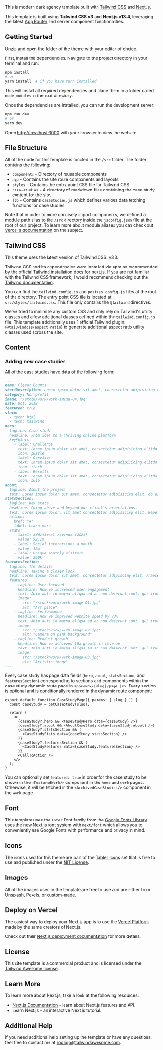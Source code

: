 

This is modern dark agency template built with [Tailwind CSS](https://tailwindcss.com) and [Next.js](https://nextjs.org).

This template is built using **Tailwind CSS v3** and **Next.js v13.4**, leveraging the latest [App Router](https://nextjs.org/docs/app) and server component functionalities.

## Getting Started

Unzip and open the folder of the theme with your editor of choice.

First, install the dependencies. Navigate to the project directory in your terminal and run:

```bash
npm install
# or
yarn install  # if you have Yarn installed
```

This will install all required dependencies and place them in a folder called `node_modules` in the root directory.

Once the dependencies are installed, you can run the development server:

```bash
npm run dev
# or
yarn dev
```

Open [http://localhost:3000](http://localhost:3000) with your browser to view the website.

## File Structure

All of the code for this template is located in the `/src` folder. The folder contains the following:

- `components` - Directory of reusable components
- `app` - Contains the site route components and layouts
- `styles` - Contains the entry point CSS file for Tailwind CSS
- `case-studies` - A directory of markdown files containing the case study content for the site.
- `lib` - Contains `caseStudies.js` which defines various data fetching functions for case studies.

Note that in order to more concisely import components, we defined a module path alias to the `/src` directory inside the `jsconfig.json` file at the root of our project. To learn more about module aliases you can check out [Vercel's documentation](https://nextjs.org/docs/advanced-features/module-path-aliases) on the subject.

## Tailwind CSS

This theme uses the latest version of Tailwind CSS: v3.3.

Tailwind CSS and its dependencies were installed via npm as recommended by the official [Tailwind installation docs for next.js](https://tailwindcss.com/docs/guides/nextjs). If you are not familiar with the Tailwind CSS framework, I would recommend checking out the [Tailwind documentation](https://tailwindcss.com/docs).

You can find the `tailwind.config.js` and `postcss.config.js` files at the root of the directory. The entry point CSS file is located at `src/styles/tailwind.css`. This file only contains the `@tailwind` directives.

We've tried to minimize any custom CSS and only rely on Tailwind's utility classes and a few additional classes defined within the `tailwind.config.js` file. This template additionally uses 1 official Tailwind plugin: (`@tailwindcss/aspect-ratio`) to generate additional aspect ratio utility classes used across the site.

## Content


### Adding new case studies

All of the case studies have data of the following form:

```markdown
---
name: Clever Counts
shortDescription: Lorem ipsum dolor sit amet, consectetur adipisicing elit, do eius mod tempor.
category: Non-profit
image: "/stock/work/work-image-04.jpg"
date: Oct. 2018
featured: true
stack:
  - tech: html
  - tech: tailwind
hero:
  tagline: Case study
  headline: From idea to a thriving online platform
  keyPoints:
    - label: Challenge
      text: Lorem ipsum dolor sit amet, consectetur adipisicing elitdo eius mod tempor.
      icon: puzzle
    - label: Services
      text: Lorem ipsum dolor sit amet, consectetur adipisicing elitdo eius mod tempor.
      icon: stack
    - label: Results
      text: Lorem ipsum dolor sit amet, consectetur adipisicing elitdo eius mod tempor.
      icon: bulb
about:
  tagline: About the project
  text: Lorem ipsum dolor sit amet, consectetur adipisicing elit, do eius mod tempor incididunt ut labore et. Ad cum decore expetenda dissentiet, civibus patrioque referrentur id nec, ei eam simul diceret.
statsSection:
  tagline: Key stats
  headline: Going above and beyond our client's expectations.
  text: Lorem ipsum dolor, sit amet consectetur adipisicing elit. Repellendus repellat laudantium.
  action:
    href: "#"
    label: Learn more
  stats:
    - label: Additional revenue (2021)
      value: $2.1m
    - label: Social interactions a month
      value: 12m
    - label: Unique monthly visitors
      value: 300k
featuresSection:
  tagline: The details
  headline: Taking a closer look
  text: Lorem ipsum dolor sit amet, consectetur adipiscing elit. Praesent sapien massa, convallis a pellentesque nec, egestas non nisi.
  features:
    - tagline: User focused
      headline: How we increased user engagement
      text: Anim aute id magna aliqua ad ad non deserunt sunt. qui irure qui lorem cupidatat commodo. elit sunt amet fugiat veniam occaecat fugiat aliqua. Lorem ipsum dolor sit amet, consectetur adipiscing elit.
      image:
        src: "/stock/work/work-image-01.jpg"
        alt: "Art piece"
    - tagline: Performance
      headline: How we improved website speed by 70%
      text: Anim aute id magna aliqua ad ad non deserunt sunt. qui irure qui lorem cupidatat commodo. elit sunt amet fugiat veniam occaecat fugiat aliqua. Lorem ipsum dolor sit amet, consectetur adipiscing elit.
      image:
        src: "/stock/work/work-image-02.jpg"
        alt: "Camera on pink background"
    - tagline: Product growth
      headline: How we achieved 10x growth in revenue
      text: Anim aute id magna aliqua ad ad non deserunt sunt. qui irure qui lorem cupidatat commodo. elit sunt amet fugiat veniam occaecat fugiat aliqua. Lorem ipsum dolor sit amet, consectetur adipiscing elit.
      image:
        src: "/stock/work/work-image-03.jpg"
        alt: "Artistic image"
---
```

Every case study has page data fields (`hero`, `about`, `statsSection`, and `featuresSection`) corresponding to sections and components within the case study dynamic route page in `app/work/[slug]/page.jsx`. Every section is optional and is conditionally rendered in the dynamic route component:

```
export default function CaseStudyPage({ params: { slug } }) {
  const caseStudy = getCaseStudy(slug);

  return (
    <>
      {caseStudy?.hero && <CaseStudyHero data={caseStudy} />}
      {caseStudy?.about && <AboutCaseStudy data={caseStudy.about} />}
      {caseStudy?.statsSection && (
        <CaseStudyStats data={caseStudy.statsSection} />
      )}
      {caseStudy?.featuresSection && (
        <CaseStudyFeatures data={caseStudy.featuresSection} />
      )}
      <CallToAction />
    </>
  );
}
```

You can optionally set `featured: true` in order for the case study to be shown in the `<FeaturedWork/>` component in the `home` and `work` pages. Otherwise, it will be fetched in the `<ArchivedCaseStudies/>` component in the `work` page.

## Font

This template uses the `Inter` Font family from the [Google Fonts Library](https://fonts.google.com/specimen/Inter).  uses the new Next.js font system with `next/font` which allows you to conveniently use Google Fonts with performance and privacy in mind.

## Icons

The icons used for this theme are part of the [Tabler Icons](https://github.com/tabler/tabler-icons) set that is free to use and published under the [MIT License](https://github.com/tailwindlabs/heroicons/blob/master/LICENSE).

## Images

All of the images used in the template are free to use and are either from [Unsplash](https://unsplash.com/), [Pexels](https://www.pexels.com/), or custom-made.

## Deploy on Vercel

The easiest way to deploy your Next.js app is to use the [Vercel Platform](https://vercel.com/new?utm_medium=default-template&filter=next.js&utm_source=create-next-app&utm_campaign=create-next-app-readme) made by the same creators of Next.js.

Check out their [Next.js deployment documentation](https://nextjs.org/docs/deployment) for more details.

## License

This site template is a commercial product and is licensed under the [Tailwind Awesome license](https://www.tailwindawesome.com/license).

## Learn More

To learn more about Next.js, take a look at the following resources:

- [Next.js Documentation](https://nextjs.org/docs) - learn about Next.js features and API.
- [Learn Next.js](https://nextjs.org/learn) - an interactive Next.js tutorial.

## Additional Help

If you need additional help setting up the template or have any questions, feel free to contact me at <rodrigo@tailwindawesome.com>.
